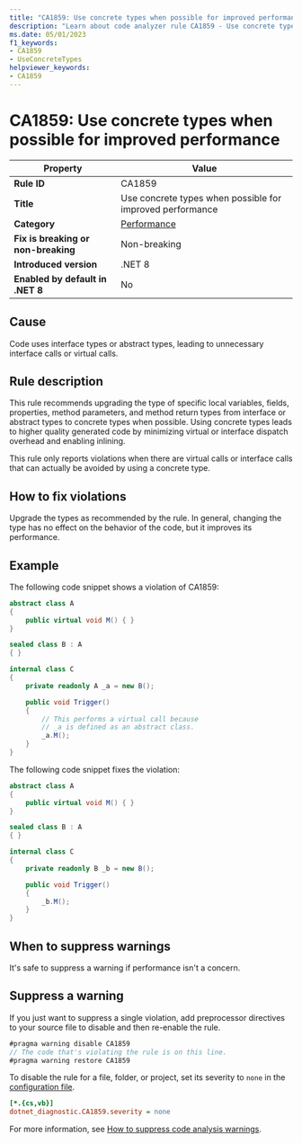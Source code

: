 ```yaml
---
title: "CA1859: Use concrete types when possible for improved performance"
description: "Learn about code analyzer rule CA1859 - Use concrete types when possible for improved performance."
ms.date: 05/01/2023
f1_keywords:
- CA1859
- UseConcreteTypes
helpviewer_keywords:
- CA1859
---
```


# CA1859: Use concrete types when possible for improved performance

| Property                            | Value                                                     |
|-------------------------------------|-----------------------------------------------------------|
| **Rule ID**                         | CA1859                                                    |
| **Title**                           | Use concrete types when possible for improved performance |
| **Category**                        | [Performance](performance-warnings.md)                    |
| **Fix is breaking or non-breaking** | Non-breaking                                              |
| **Introduced version**              | .NET 8                                                    |
| **Enabled by default in .NET 8**    | No                                                        |

## Cause

Code uses interface types or abstract types, leading to unnecessary
interface calls or virtual calls.

## Rule description

This rule recommends upgrading the type of specific local variables, fields, properties, method parameters, and method return types from interface or abstract
types to concrete types when possible. Using concrete types leads to higher quality generated code by minimizing virtual or interface
dispatch overhead and enabling inlining.

This rule only reports violations when there are virtual calls or interface calls that can actually be avoided by
using a concrete type.

## How to fix violations

Upgrade the types as recommended by the rule. In general, changing the type has no effect on the behavior of the code, but it improves its performance.

## Example

The following code snippet shows a violation of CA1859:

```csharp
abstract class A
{
    public virtual void M() { }
}

sealed class B : A
{ }

internal class C
{
    private readonly A _a = new B();

    public void Trigger()
    {
        // This performs a virtual call because
        // _a is defined as an abstract class.
        _a.M();
    }
}
```

The following code snippet fixes the violation:

```csharp
abstract class A
{
    public virtual void M() { }
}

sealed class B : A
{ }

internal class C
{
    private readonly B _b = new B();

    public void Trigger()
    {
        _b.M();
    }
}
```

## When to suppress warnings

It's safe to suppress a warning if performance isn't a concern.

## Suppress a warning

If you just want to suppress a single violation, add preprocessor directives to your source file to disable and then re-enable the rule.

```csharp
#pragma warning disable CA1859
// The code that's violating the rule is on this line.
#pragma warning restore CA1859
```

To disable the rule for a file, folder, or project, set its severity to `none` in the [configuration file](../configuration-files.md).

```ini
[*.{cs,vb}]
dotnet_diagnostic.CA1859.severity = none
```

For more information, see [How to suppress code analysis warnings](../suppress-warnings.md).
